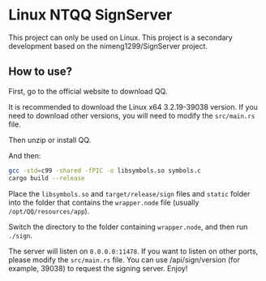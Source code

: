 # Linux NTQQ SignServer

This project can only be used on Linux.
This project is a secondary development based on the nimeng1299/SignServer project.
## How to use?

First, go to the official website to download QQ.

It is recommended to download the Linux x64 3.2.19-39038 version. If you need to download other versions, you will need to modify the `src/main.rs` file.

Then unzip or install QQ.

And then:

```sh
gcc -std=c99 -shared -fPIC -o libsymbols.so symbols.c
cargo build --release
```

Place the `libsymbols.so` and `target/release/sign` files and `static` folder into the folder that contains the `wrapper.node` file (usually `/opt/QQ/resources/app`).

Switch the directory to the folder containing `wrapper.node`, and then run `./sign`.

The server will listen on `0.0.0.0:11478`. If you want to listen on other ports, please modify the `src/main.rs` file.
You can use /api/sign/version (for example, 39038) to request the signing server.
Enjoy!
